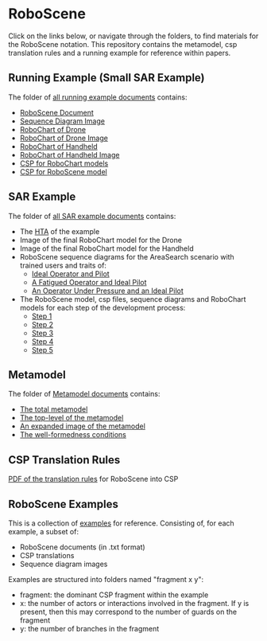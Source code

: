 # RoboScene
Click on the links below, or navigate through the folders, to find materials for the RoboScene notation. This repository contains the metamodel, csp translation rules and a running example for reference within papers.


## Running Example (Small SAR Example)
The folder of [all running example documents](https://github.com/UoY-RoboStar/RoboScene/tree/main/Running%20Example) contains:
- [RoboScene Document](https://github.com/UoY-RoboStar/RoboScene/blob/main/Running%20Example/BatteryCheck%20RoboScene%20Model)
- [Sequence Diagram Image](https://github.com/UoY-RoboStar/RoboScene/blob/main/Running%20Example/BatteryCheck%20RoboScene%20SequenceDiagram.jpeg)
- [RoboChart of Drone](https://github.com/UoY-RoboStar/RoboScene/blob/main/Running%20Example/drone.rct)
- [RoboChart of Drone Image](https://github.com/UoY-RoboStar/RoboScene/blob/main/Running%20Example/RoboChart%20Model%20of%20Drone.jpg)
- [RoboChart of Handheld](https://github.com/UoY-RoboStar/RoboScene/blob/main/Running%20Example/handheld.rct)
- [RoboChart of Handheld Image](https://github.com/UoY-RoboStar/RoboScene/blob/main/Running%20Example/RoboChart%20Model%20of%20Handheld.jpg)
- [CSP for RoboChart models](https://github.com/UoY-RoboStar/RoboScene/tree/main/Running%20Example/RoboChartCSP)
- [CSP for RoboScene model](https://github.com/UoY-RoboStar/RoboScene/blob/main/Running%20Example/BatteryCheck.csp)

## SAR Example
The folder of [all SAR example documents](https://github.com/UoY-RoboStar/RoboScene/tree/main/SAR%20Example) contains:
- The [HTA](https://github.com/UoY-RoboStar/RoboScene/blob/main/SAR%20Example/UAV%20Pilot%20SAR%20HTA.xlsx) of the example
- Image of the final RoboChart model for the Drone
- Image of the final RoboChart model for the Handheld
- RoboScene sequence diagrams for the AreaSearch scenario with trained users and traits of:
  - [Ideal Operator and Pilot](https://github.com/UoY-RoboStar/RoboScene/blob/main/SAR%20Example/AreaSearch_SD.jpg)
  - [A Fatigued Operator and Ideal Pilot](https://github.com/UoY-RoboStar/RoboScene/blob/main/SAR%20Example/AreaSearch_-_Fatigued_SD.jpg)
  - [An Operator Under Pressure and an Ideal Pilot](https://github.com/UoY-RoboStar/RoboScene/blob/main/SAR%20Example/AreaSearch_-_Under_Pressure_SD.jpg)
- The RoboScene model, csp files, sequence diagrams and RoboChart models for each step of the development process:
  - [Step 1](https://github.com/UoY-RoboStar/RoboScene/tree/main/SAR%20Example/Step%201)
  - [Step 2](https://github.com/UoY-RoboStar/RoboScene/tree/main/SAR%20Example/Step%202)
  - [Step 3](https://github.com/UoY-RoboStar/RoboScene/tree/main/SAR%20Example/Step%203)
  - [Step 4](https://github.com/UoY-RoboStar/RoboScene/tree/main/SAR%20Example/Step%204)
  - [Step 5](https://github.com/UoY-RoboStar/RoboScene/tree/main/SAR%20Example/Step%205)


## Metamodel
The folder of [Metamodel documents](https://github.com/UoY-RoboStar/RoboScene/tree/main/Metamodel) contains:
- [The total metamodel](https://github.com/UoY-RoboStar/RoboScene/blob/main/Metamodel/Total%20Metamodel%20Diagram.jpg) 
- [The top-level of the metamodel](https://github.com/UoY-RoboStar/RoboScene/blob/main/Metamodel/Top%20Level%20Metamodel%20Diagram.jpg)
- [An expanded image of the metamodel](https://github.com/UoY-RoboStar/RoboScene/blob/main/Metamodel/Extended%20Metamodel%20Diagram.jpg)
- [The well-formedness conditions](https://github.com/UoY-RoboStar/RoboScene/blob/main/Metamodel/RoboScene%20Well-formedness%20Criteria.pdf)

## CSP Translation Rules
[PDF of the translation rules](https://github.com/UoY-RoboStar/RoboScene/blob/main/RoboScene%20to%20CSP%20Translation%20Rules.pdf) for RoboScene into CSP

## RoboScene Examples
This is a collection of [examples](https://github.com/UoY-RoboStar/RoboScene/tree/main/RoboScene%20Examples) for reference. Consisting of, for each example, a subset of:
- RoboScene documents (in .txt format)
- CSP translations
- Sequence diagram images

Examples are structured into folders named "fragment x y":
- fragment: the dominant CSP fragment within the example
- x: the number of actors or interactions involved in the fragment. If y is present, then this may correspond to the number of guards on the fragment
- y: the number of branches in the fragment 
